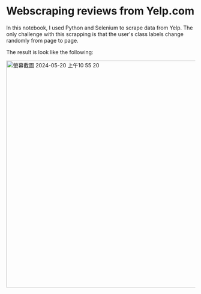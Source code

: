 # Webscraping reviews from Yelp.com
In this notebook, I used Python and Selenium to scrape data from Yelp. The only challenge with this scrapping is that the user's class labels change randomly from page to page.

The result is look like the following:

<img width="604" alt="螢幕截圖 2024-05-20 上午10 55 20" src="https://github.com/ThomasLearningInData/webscraping_YelpReviews/assets/119982528/efd83fd1-33ae-42b5-a5b2-6f599a173418">
